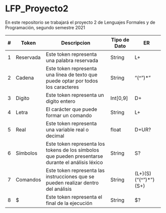 # LFP_Proyecto2
En este repositorio se trabajará el proyecto 2 de Lenguajes Formales y de Programación, segundo semestre 2021

|   #   |   Token   |   Descripcion   |   Tipo de Dato   |  ER   |
| ------------- | ------------- | ------------- | ------------- | ------------- |
| 1  | Reservada  | Este token representa una palabra reservada   | String  | L+  |
| 2  | Cadena  | Este token representa una línea de texto que puede optar por todos los caracteres   | String  | “(^”)*”  |
| 3  | Digito  | Este token representa un digito entero  | Int[0,9]  | D+  |
| 4  | Letra  | El carácter que puede formar un comando  | String  | L+  |
| 5  | Real  | Este token representa una variable real o decimal  | float  | D+UR?  |
| 6  | Símbolos  | Este token representa los tokens de los símbolos que pueden presentarse durante el análisis léxico  | String  | S?  |
| 7  | Comandos  | Este token representa las instrucciones que se pueden realizar dentro del análisis    | String  | (L+)(S)(“(^”)*”)(S+)  |
| 8  | $  | Este token representa el final de la ejecución  | String  | $?  |
